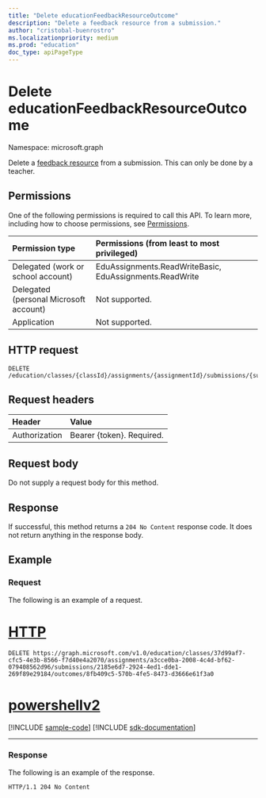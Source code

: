 ```yaml
---
title: "Delete educationFeedbackResourceOutcome"
description: "Delete a feedback resource from a submission."
author: "cristobal-buenrostro"
ms.localizationpriority: medium
ms.prod: "education"
doc_type: apiPageType
---
```


# Delete educationFeedbackResourceOutcome

Namespace: microsoft.graph

Delete a [feedback resource](../resources/educationfeedbackresourceoutcome.md) from a submission. This can only be done by a teacher.

## Permissions
One of the following permissions is required to call this API. To learn more, including how to choose permissions, see [Permissions](/graph/permissions-reference).

|Permission type      | Permissions (from least to most privileged)              |
|:--------------------|:---------------------------------------------------------|
|Delegated (work or school account) |  EduAssignments.ReadWriteBasic, EduAssignments.ReadWrite  |
|Delegated (personal Microsoft account) |  Not supported.  |
|Application | Not supported. |

## HTTP request
<!-- { "blockType": "ignored" } -->
```http
DELETE /education/classes/{classId}/assignments/{assignmentId}/submissions/{submissionId}/outcomes/{outcomeId}
```

## Request headers
| Header       | Value |
|:---------------|:--------|
| Authorization  | Bearer {token}. Required.  |

## Request body
Do not supply a request body for this method.

## Response
If successful, this method returns a `204 No Content` response code. It does not return anything in the response body.

## Example
### Request
The following is an example of a request.


# [HTTP](#tab/http)
<!-- {
  "blockType": "request",
  "name": "delete_educationfeedbackresourceoutcome"
}-->
```http
DELETE https://graph.microsoft.com/v1.0/education/classes/37d99af7-cfc5-4e3b-8566-f7d40e4a2070/assignments/a3cce0ba-2008-4c4d-bf62-079408562d96/submissions/2185e6d7-2924-4ed1-dde1-269f89e29184/outcomes/8fb409c5-570b-4fe5-8473-d3666e61f3a0
```

# [powershellv2](#tab/powershellv2)
[!INCLUDE [sample-code](../includes/snippets/powershellv2/delete-educationfeedbackresourceoutcome-powershellv2-snippets.md)]
[!INCLUDE [sdk-documentation](../includes/snippets/snippets-sdk-documentation-link.md)]

---

### Response
The following is an example of the response.

<!-- {
  "blockType": "response",
  "truncated": true
} -->
```http
HTTP/1.1 204 No Content
```

<!-- uuid: 8fcb5dbc-d5aa-4681-8e31-b001d5168d79
2022-05-06 14:57:30 UTC -->
<!--
{
  "type": "#page.annotation",
  "description": "Delete educationFeedbackResourceOutcome",
  "keywords": "",
  "section": "documentation",
  "tocPath": "",
  "suppressions": [
  ]
}
-->
